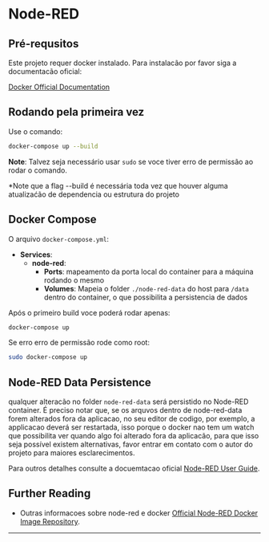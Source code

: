 # Node-RED

## Pré-requsitos

Este projeto requer docker instalado. Para instalacão por favor siga a documentacão oficial:

[Docker Official Documentation](https://docs.docker.com/get-docker/)

## Rodando pela primeira vez

Use o comando:

```bash
docker-compose up --build
```

**Note**: Talvez seja necessário usar `sudo` se voce tiver erro de permissão ao rodar o comando.

*Note que a flag --build é necessária toda vez que houver alguma atualizaćão de dependencia ou estrutura do projeto

## Docker Compose

O arquivo `docker-compose.yml`:

- **Services**:
  - **node-red**:
    - **Ports**: mapeamento da porta local do container para a máquina rodando o mesmo
    - **Volumes**: Mapeia o folder `./node-red-data` do host para `/data` dentro do container, o que possibilita a persistencia de dados

Após o primeiro build voce poderá rodar apenas:

```bash
docker-compose up
```

Se erro erro de permissão rode como root:

```bash
sudo docker-compose up
```

## Node-RED Data Persistence

qualquer alteracão no folder `node-red-data` será persistido no Node-RED container. É preciso notar que, se os arquvos dentro de node-red-data forem alterados fora da aplicacao, no seu editor de codigo, por exemplo, a applicacao deverá ser restartada, isso porque o docker nao tem um watch que possibilita ver quando algo foi alterado fora da aplicacão, para que isso seja possível existem alternativas, favor entrar em contato com o autor do projeto para maiores esclarecimentos.

Para outros detalhes consulte a docuemtacao oficial [Node-RED User Guide](https://nodered.org/docs/user-guide/).

## Further Reading

- Outras informacoes sobre node-red e docker [Official Node-RED Docker Image Repository](https://hub.docker.com/r/nodered/node-red/).

---
